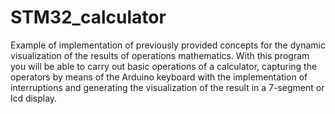 # STM32_calculator
Example of implementation of previously provided concepts for the dynamic visualization of the results of operations mathematics.
With this program you will be able to carry out basic operations of a calculator, capturing the operators by means of the Arduino keyboard with the implementation of interruptions and generating the visualization of the result in a 7-segment or lcd display.
